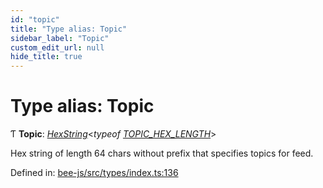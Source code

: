 ```yaml
---
id: "topic"
title: "Type alias: Topic"
sidebar_label: "Topic"
custom_edit_url: null
hide_title: true
---
```


# Type alias: Topic

Ƭ **Topic**: [*HexString*](utils.hex.hexstring.md)<*typeof* [*TOPIC\_HEX\_LENGTH*](../variables/topic_hex_length.md)\>

Hex string of length 64 chars without prefix that specifies topics for feed.

Defined in: [bee-js/src/types/index.ts:136](https://github.com/ethersphere/bee-js/blob/9a547fe/src/types/index.ts#L136)
